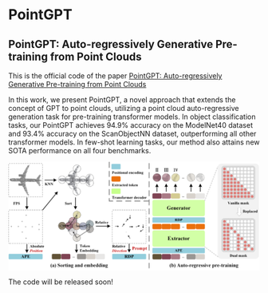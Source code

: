 # PointGPT

## PointGPT: Auto-regressively Generative Pre-training from Point Clouds

This is the official code of the paper [PointGPT: Auto-regressively Generative Pre-training from Point Clouds](https://arxiv.org/abs/2305.11487)

In this work, we present PointGPT, a novel approach that extends the concept of GPT to point clouds, utilizing a point cloud auto-regressive generation task for pre-training transformer models. In object classification tasks, our PointGPT achieves 94.9% accuracy on the ModelNet40 dataset and 93.4% accuracy on the ScanObjectNN dataset, outperforming all other transformer models. In few-shot learning tasks, our method also attains new SOTA performance on all four benchmarks.

<div  align="center">    
 <img src="./figures/net.png" width = "666"  align=center />
</div>

The code will be released soon!
